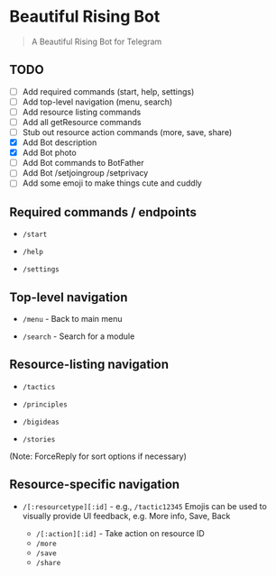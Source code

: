 # Beautiful Rising Bot

> A Beautiful Rising Bot for Telegram

## TODO 

- [ ] Add required commands (start, help, settings)
- [ ] Add top-level navigation (menu, search)
- [ ] Add resource listing commands
- [ ] Add all getResource commands
- [ ] Stub out resource action commands (more, save, share)
- [x] Add Bot description
- [x] Add Bot photo
- [ ] Add Bot commands to BotFather
- [ ] Add Bot /setjoingroup /setprivacy
- [ ] Add some emoji to make things cute and cuddly

## Required commands / endpoints

* `/start`

* `/help`

* `/settings`

## Top-level navigation


* `/menu` - Back to main menu

* `/search` - Search for a module

## Resource-listing navigation

* `/tactics`

* `/principles`

* `/bigideas`

* `/stories`

(Note: ForceReply for sort options if necessary)

## Resource-specific navigation

* `/[:resourcetype][:id]` - e.g., `/tactic12345`
Emojis can be used to visually provide UI feedback, e.g. More info, Save, Back
    
    * `/[:action][:id]` - Take action on resource ID
    * `/more`
    * `/save`
    * `/share`
